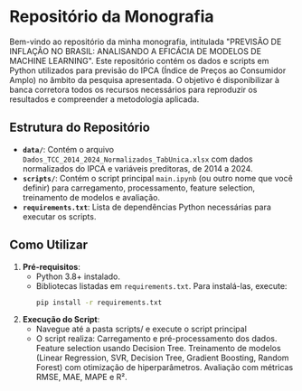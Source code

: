 # Repositório da Monografia

Bem-vindo ao repositório da minha monografia, intitulada "PREVISÃO DE INFLAÇÃO NO BRASIL: ANALISANDO A EFICÁCIA DE MODELOS DE MACHINE LEARNING". Este repositório contém os dados e scripts em Python utilizados para previsão do IPCA (Índice de Preços ao Consumidor Amplo) no âmbito da pesquisa apresentada. O objetivo é disponibilizar à banca corretora todos os recursos necessários para reproduzir os resultados e compreender a metodologia aplicada.

## Estrutura do Repositório

- **`data/`**: Contém o arquivo `Dados_TCC_2014_2024_Normalizados_TabUnica.xlsx` com dados normalizados do IPCA e variáveis preditoras, de 2014 a 2024.
- **`scripts/`**: Contém o script principal `main.ipynb` (ou outro nome que você definir) para carregamento, processamento, feature selection, treinamento de modelos e avaliação.
- **`requirements.txt`**: Lista de dependências Python necessárias para executar os scripts.

## Como Utilizar

1. **Pré-requisitos**:
   - Python 3.8+ instalado.
   - Bibliotecas listadas em `requirements.txt`. Para instalá-las, execute:
     ```bash
     pip install -r requirements.txt
2. **Execução do Script**:
   - Navegue até a pasta scripts/ e execute o script principal
   - O script realiza:
      Carregamento e pré-processamento dos dados.
      Feature selection usando Decision Tree.
      Treinamento de modelos (Linear Regression, SVR, Decision Tree, Gradient Boosting, Random Forest) com otimização de hiperparâmetros.
      Avaliação com métricas RMSE, MAE, MAPE e R².    
